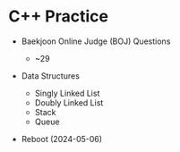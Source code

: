 # C++ Practice
- Baekjoon Online Judge (BOJ) Questions
  - ~29
- Data Structures
  - Singly Linked List
  - Doubly Linked List
  - Stack
  - Queue
 
- Reboot (2024-05-06)